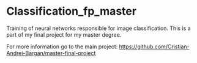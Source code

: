 # Classification_fp_master
Training of neural networks responsible for image classification. This is a part of my final project for my master degree.

For more information go to the main project: https://github.com/Cristian-Andrei-Bargan/master-final-project

